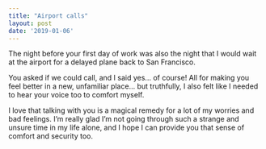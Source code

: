 ```yaml
---
title: "Airport calls"
layout: post
date: '2019-01-06'
---
```


The night before your first day of work was also the night that I would wait at the airport for a delayed plane back to San Francisco. 

You asked if we could call, and I said yes... of course! All for making you feel better in a new, unfamiliar place... but truthfully, I also felt like I needed to hear your voice too to comfort myself. 

I love that talking with you is a magical remedy for a lot of my worries and bad feelings. I’m really glad I’m not going through such a strange and unsure time in my life alone, and I hope I can provide you that sense of comfort and security too. 